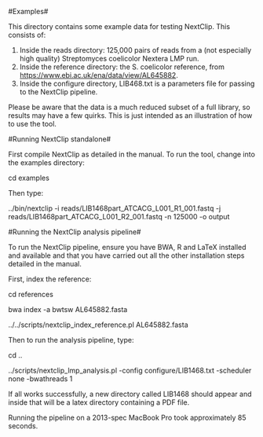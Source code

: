 #Examples#

This directory contains some example data for testing NextClip. This consists of:
1. Inside the reads directory: 125,000 pairs of reads from a (not especially high quality) Streptomyces coelicolor Nextera LMP run.
2. Inside the reference directory: the S. coelicolor reference, from https://www.ebi.ac.uk/ena/data/view/AL645882.
3. Inside the configure directory, LIB468.txt is a parameters file for passing to the NextClip pipeline.

Please be aware that the data is a much reduced subset of a full library, so results may have a few quirks. This is just intended as an illustration of how to use the tool.

#Running NextClip standalone#

First compile NextClip as detailed in the manual. To run the tool, change into the examples directory:

cd examples

Then type:

../bin/nextclip -i reads/LIB1468part_ATCACG_L001_R1_001.fastq -j reads/LIB1468part_ATCACG_L001_R2_001.fastq -n 125000 -o output

#Running the NextClip analysis pipeline#

To run the NextClip pipeline, ensure you have BWA, R and LaTeX installed and available and that you have carried out all the other installation steps detailed in the manual.

First, index the reference:

cd references

bwa index -a bwtsw AL645882.fasta

../../scripts/nextclip_index_reference.pl AL645882.fasta

Then to run the analysis pipeline, type:

cd ..

../scripts/nextclip_lmp_analysis.pl -config configure/LIB1468.txt -scheduler none -bwathreads 1

If all works successfully, a new directory called LIB1468 should appear and inside that will be a latex directory containing a PDF file.

Running the pipeline on a 2013-spec MacBook Pro took approximately 85 seconds.

